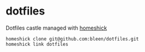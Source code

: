 dotfiles
========

Dotfiles castle managed with [homeshick](https://github.com/andsens/homeshick)

```
homeshick clone git@github.com:bleen/dotfiles.git
homeshick link dotfiles
```
